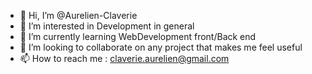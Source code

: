 - 👋 Hi, I’m @Aurelien-Claverie
- 👀 I’m interested in Development in general 
- 🌱 I’m currently learning WebDevelopment front/Back end 
- 💞️ I’m looking to collaborate on any project that makes me feel useful 
- 📫 How to reach me : claverie.aurelien@gmail.com

<!---
Aurelien-Claverie/Aurelien-Claverie is a ✨ special ✨ repository because its `README.md` (this file) appears on your GitHub profile.
You can click the Preview link to take a look at your changes.
--->
